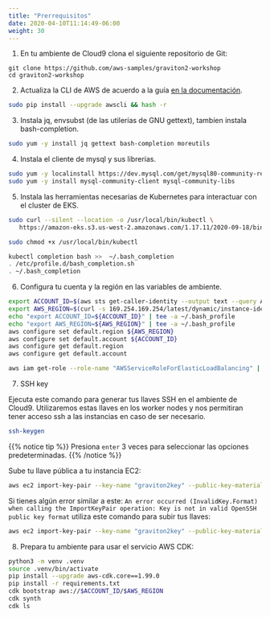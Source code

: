 ```yaml
---
title: "Prerrequisitos"
date: 2020-04-10T11:14:49-06:00
weight: 30
---
```


1. En tu ambiente de Cloud9 clona el siguiente repositorio de Git:

```
git clone https://github.com/aws-samples/graviton2-workshop
cd graviton2-workshop
```

2. Actualiza la CLI de AWS de acuerdo a la guía [en la documentación](https://docs.aws.amazon.com/cli/latest/userguide/install-linux.html).

```bash
sudo pip install --upgrade awscli && hash -r
```

3. Instala jq, envsubst (de las utilerías de GNU gettext), tambíen instala bash-completion.

```bash
sudo yum -y install jq gettext bash-completion moreutils
```

4. Instala el cliente de mysql y sus librerias.

```bash
sudo yum -y localinstall https://dev.mysql.com/get/mysql80-community-release-el7-3.noarch.rpm
sudo yum -y install mysql-community-client mysql-community-libs
```

5.  Instala las herramientas necesarias de Kubernetes para interactuar con el cluster de EKS.

```bash
sudo curl --silent --location -o /usr/local/bin/kubectl \
   https://amazon-eks.s3.us-west-2.amazonaws.com/1.17.11/2020-09-18/bin/linux/amd64/kubectl

sudo chmod +x /usr/local/bin/kubectl

kubectl completion bash >>  ~/.bash_completion
. /etc/profile.d/bash_completion.sh
. ~/.bash_completion
```

6. Configura tu cuenta y la región en las variables de ambiente.

```bash
export ACCOUNT_ID=$(aws sts get-caller-identity --output text --query Account)
export AWS_REGION=$(curl -s 169.254.169.254/latest/dynamic/instance-identity/document | jq -r '.region')
echo "export ACCOUNT_ID=${ACCOUNT_ID}" | tee -a ~/.bash_profile
echo "export AWS_REGION=${AWS_REGION}" | tee -a ~/.bash_profile
aws configure set default.region ${AWS_REGION}
aws configure set default.account ${ACCOUNT_ID}
aws configure get default.region
aws configure get default.account

aws iam get-role --role-name "AWSServiceRoleForElasticLoadBalancing" || aws iam create-service-linked-role --aws-service-name "elasticloadbalancing.amazonaws.com"
```

7. SSH key

Ejecuta este comando para generar tus llaves SSH en el ambiente de Cloud9. Utilizaremos estas llaves en los worker nodes y nos permitiran tener acceso ssh a las instancias en caso de ser necesario.

```bash
ssh-keygen
```

{{% notice tip %}}
Presiona `enter` 3 veces para seleccionar las opciones predeterminadas.
{{% /notice %}}

Sube tu llave pública a tu instancia EC2:

```bash
aws ec2 import-key-pair --key-name "graviton2key" --public-key-material file://~/.ssh/id_rsa.pub
```

Si tienes algún error similar a este: `An error occurred (InvalidKey.Format) when calling the ImportKeyPair operation: Key is not in valid OpenSSH public key format` utiliza este comando para subir tus llaves:

```bash
aws ec2 import-key-pair --key-name "graviton2key" --public-key-material fileb://~/.ssh/id_rsa.pub
```

8. Prepara tu ambiente para usar el servicio AWS CDK:

```bash
python3 -m venv .venv
source .venv/bin/activate
pip install --upgrade aws-cdk.core==1.99.0
pip install -r requirements.txt
cdk bootstrap aws://$ACCOUNT_ID/$AWS_REGION 
cdk synth 
cdk ls 
```

